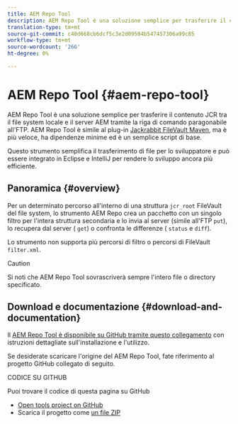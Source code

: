 ```yaml
---
title: AEM Repo Tool
description: AEM Repo Tool è una soluzione semplice per trasferire il contenuto JCR tra il file system locale e il server AEM tramite la riga di comando paragonabile all'FTP.
translation-type: tm+mt
source-git-commit: c40d668cb6dcf5c3e2d09504b547457306a99c85
workflow-type: tm+mt
source-wordcount: '266'
ht-degree: 0%

---
```



# AEM Repo Tool {#aem-repo-tool}

AEM Repo Tool è una soluzione semplice per trasferire il contenuto JCR tra il file system locale e il server AEM tramite la riga di comando paragonabile all&#39;FTP. AEM Repo Tool è simile al plug-in [Jackrabbit FileVault Maven](https://jackrabbit.apache.org/filevault-package-maven-plugin), ma è più veloce, ha dipendenze minime ed è un semplice script di base.

Questo strumento semplifica il trasferimento di file per lo sviluppatore e può essere integrato in Eclipse e IntelliJ per rendere lo sviluppo ancora più efficiente.

## Panoramica {#overview}

Per un determinato percorso all&#39;interno di una struttura `jcr_root` FileVault del file system, lo strumento AEM Repo crea un pacchetto con un singolo filtro per l&#39;intera struttura secondaria e lo invia al server (simile all&#39;FTP `put`), lo recupera dal server ( `get`) o confronta le differenze ( `status` e `diff`).

Lo strumento non supporta più percorsi di filtro o percorsi di FileVault `filter.xml`.

>[!CAUTION]
>
>Si noti che AEM Repo Tool sovrascriverà sempre l&#39;intero file o directory specificato.

## Download e documentazione {#download-and-documentation}

Il [AEM Repo Tool è disponibile su GitHub tramite questo collegamento](https://github.com/Adobe-Marketing-Cloud/tools/tree/master/repo) con istruzioni dettagliate sull&#39;installazione e l&#39;utilizzo.

Se desiderate scaricare l&#39;origine del AEM Repo Tool, fate riferimento al progetto GitHub collegato di seguito.

CODICE SU GITHUB

Puoi trovare il codice di questa pagina su GitHub

* [Open tools project on GitHub](https://github.com/Adobe-Marketing-Cloud/tools)
* Scarica il progetto come [un file ZIP](https://github.com/Adobe-Marketing-Cloud/tools/archive/master.zip)
